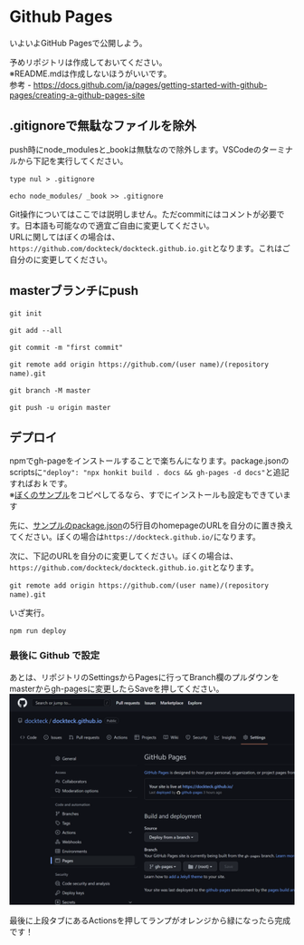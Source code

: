 # Github Pages

いよいよGitHub Pagesで公開しよう。

予めリポジトリは作成しておいてください。  
※README.mdは作成しないほうがいいです。  
参考 - https://docs.github.com/ja/pages/getting-started-with-github-pages/creating-a-github-pages-site


## .gitignoreで無駄なファイルを除外
push時にnode_modulesと_bookは無駄なので除外します。VSCodeのターミナルから下記を実行してください。

```
type nul > .gitignore
```
```
echo node_modules/ _book >> .gitignore
```

Git操作についてはここでは説明しません。ただcommitにはコメントが必要です。日本語も可能なので適宜ご自由に変更してください。  
URLに関してはぼくの場合は、`https://github.com/dockteck/dockteck.github.io.git`となります。これはご自分のに変更してください。

## masterブランチにpush

```
git init
```
```
git add --all
```
```
git commit -m "first commit"
```
```
git remote add origin https://github.com/(user name)/(repository name).git
```
```
git branch -M master
```
```
git push -u origin master
```

## デプロイ

npmでgh-pageをインストールすることで楽ちんになります。package.jsonのscriptsに`"deploy": "npx honkit build . docs && gh-pages -d docs"`と追記すればおｋです。  
※[ぼくのサンプル](scode.md#packagejson)をコピペしてるなら、すでにインストールも設定もできています

先に、[サンプルのpackage.json](scode.md#packagejson)の5行目のhomepageのURLを自分のに置き換えてください。ぼくの場合は`https://dockteck.github.io/`になります。

次に、下記のURLを自分のに変更してください。ぼくの場合は、`https://github.com/dockteck/dockteck.github.io.git`となります。
```
git remote add origin https://github.com/(user name)/(repository name).git
```
いざ実行。
```
npm run deploy
```

### 最後に Github で設定

あとは、リポジトリのSettingsからPagesに行ってBranch欄のプルダウンをmasterからgh-pagesに変更したらSaveを押してください。
![deploy img](img/deploy.png)

最後に上段タブにあるActionsを押してランプがオレンジから緑になったら完成です！